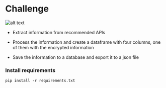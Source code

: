 # Challenge 

![alt text](https://github.com/jrco1989/test-python-l1/main/ds1.jpg?raw=true)

-  Extract information from recommended APIs 

-  Process the information and create a dataframe with four columns, one of them with the encrypted information 

-  Save the information to a database and export it to a json file 

### Install requirements

`pip install -r requirements.txt`

